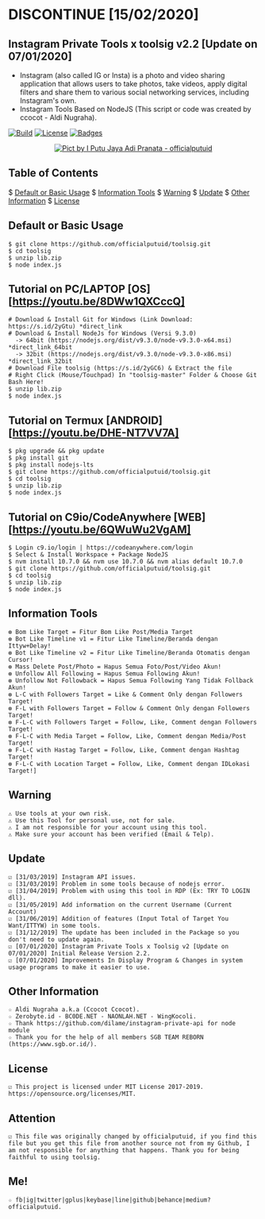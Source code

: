 # DISCONTINUE [15/02/2020]

## Instagram Private Tools x toolsig v2.2 [Update on 07/01/2020]
* Instagram (also called IG or Insta) is a photo and video sharing application that allows users to take photos, take videos, apply digital filters and share them to various social networking services, including Instagram's own.
* Instagram Tools Based on NodeJS (This script or code was created by ccocot - Aldi Nugraha).

[![Build](https://img.shields.io/badge/Codename_-_officialputuid-brightgreen.svg)]()
[![License](http://img.shields.io/:license-MIT-brightgreen.svg?style=flat)](LICENSE)
[![Badges](https://img.shields.io/badge/badges-%F0%9F%91%8D-brightgreen.svg)](https://shields.io/)

<p align="center">
    <a href="https://s.id/2nFcX"><img src="https://repository-images.githubusercontent.com/171382500/2d2ab080-f262-11e9-82b6-8c45d6164cdf" alt="Pict by I Putu Jaya Adi Pranata - officialputuid" /></a><br />
</p>

<p>  </p>

## Table of Contents
$ [Default or Basic Usage](#default-or-basic-usage)
$ [Information Tools](#information-tools)
$ [Warning](#warning)
$ [Update](#Update)
$ [Other Information](#Other-Information)
$ [License](#license)

## Default or Basic Usage
	$ git clone https://github.com/officialputuid/toolsig.git
	$ cd toolsig
	$ unzip lib.zip
	$ node index.js
	
## Tutorial on PC/LAPTOP [OS] [https://youtu.be/8DWw1QXCccQ]
	# Download & Install Git for Windows (Link Download: https://s.id/2yGtu) *direct_link
	# Download & Install NodeJs for Windows (Versi 9.3.0)
	  -> 64bit (https://nodejs.org/dist/v9.3.0/node-v9.3.0-x64.msi) *direct_link_64bit
	  -> 32bit (https://nodejs.org/dist/v9.3.0/node-v9.3.0-x86.msi) *direct_link_32bit
	# Download File toolsig (https://s.id/2yGC6) & Extract the file
	# Right Click (Mouse/Touchpad) In "toolsig-master" Folder & Choose Git Bash Here!
	$ unzip lib.zip
	$ node index.js

## Tutorial on Termux [ANDROID] [https://youtu.be/DHE-NT7VV7A]
	$ pkg upgrade && pkg update
	$ pkg install git
	$ pkg install nodejs-lts
	$ git clone https://github.com/officialputuid/toolsig.git
	$ cd toolsig
	$ unzip lib.zip
	$ node index.js

## Tutorial on C9io/CodeAnywhere [WEB] [https://youtu.be/6QWuWu2VgAM]
	$ Login c9.io/login | https://codeanywhere.com/login
	$ Select & Install Workspace + Package NodeJS
	$ nvm install 10.7.0 && nvm use 10.7.0 && nvm alias default 10.7.0
	$ git clone https://github.com/officialputuid/toolsig.git
	$ cd toolsig
	$ unzip lib.zip
	$ node index.js

## Information Tools
	❆ Bom Like Target = Fitur Bom Like Post/Media Target
	❆ Bot Like Timeline v1 = Fitur Like Timeline/Beranda dengan Ittyw+Delay!
	❆ Bot Like Timeline v2 = Fitur Like Timeline/Beranda Otomatis dengan Cursor!
	❆ Mass Delete Post/Photo = Hapus Semua Foto/Post/Video Akun!
	❆ Unfollow All Following = Hapus Semua Following Akun!
	❆ Unfollow Not Followback = Hapus Semua Following Yang Tidak Follback Akun!
	❆ L-C with Followers Target = Like & Comment Only dengan Followers Target!
	❆ F-L with Followers Target = Follow & Comment Only dengan Followers Target!
	❆ F-L-C with Followers Target = Follow, Like, Comment dengan Followers Target!
	❆ F-L-C with Media Target = Follow, Like, Comment dengan Media/Post Target!
	❆ F-L-C with Hastag Target = Follow, Like, Comment dengan Hashtag Target!
	❆ F-L-C with Location Target = Follow, Like, Comment dengan IDLokasi Target!]

## Warning
	⚠ Use tools at your own risk.
	⚠ Use this Tool for personal use, not for sale.
	⚠ I am not responsible for your account using this tool.
	⚠ Make sure your account has been verified (Email & Telp).

## Update
	☑ [31/03/2019] Instagram API issues.
	☑ [31/03/2019] Problem in some tools because of nodejs error.
	☑ [31/04/2019] Problem with using this tool in RDP (Ex: TRY TO LOGIN dll).
	☑ [31/05/2019] Add information on the current Username (Current Account)
	☑ [31/06/2019] Addition of features (Input Total of Target You Want/ITTYW) in some tools.
	☑ [31/12/2019] The update has been included in the Package so you don't need to update again.
	☑ [07/01/2020] Instagram Private Tools x Toolsig v2 [Update on 07/01/2020] Initial Release Version 2.2.
	☑ [07/01/2020] Improvements In Display Program & Changes in system usage programs to make it easier to use.
	   
## Other Information
	☆ Aldi Nugraha a.k.a (Ccocot Ccocot).
	☆ Zerobyte.id - BC0DE.NET - NAONLAH.NET - WingKocoli.
	☆ Thank https://github.com/dilame/instagram-private-api for node module
	☆ Thank you for the help of all members SGB TEAM REBORN (https://www.sgb.or.id/).
	
## License
	☑ This project is licensed under MIT License 2017-2019. https://opensource.org/licenses/MIT.

## Attention
	☑ This file was originally changed by officialputuid, if you find this file but you get this file from another source not from my Github, I am not responsible for anything that happens. Thank you for being faithful to using toolsig.

## Me!
	☆ fb|ig|twitter|gplus|keybase|line|github|behance|medium? officialputuid.
